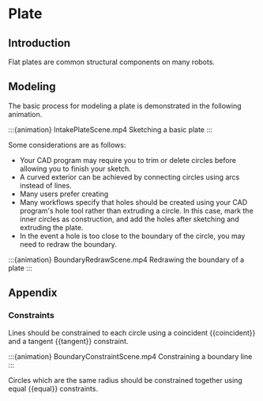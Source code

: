# Plate

## Introduction
Flat plates are common structural components on many robots. 

## Modeling
The basic process for modeling a plate is demonstrated in the following animation.

:::{animation} IntakePlateScene.mp4
Sketching a basic plate
:::

Some considerations are as follows:
* Your CAD program may require you to trim or delete circles before allowing you to finish your sketch.
* A curved exterior can be achieved by connecting circles using arcs instead of lines.
* Many users prefer creating 
* Many workflows specify that holes should be created using your CAD program's hole tool rather than extruding a circle. In this case, mark the inner circles as construction, and add the holes after sketching and extruding the plate.
* In the event a hole is too close to the boundary of the circle, you may need to redraw the boundary.

:::{animation} BoundaryRedrawScene.mp4
Redrawing the boundary of a plate
:::

## Appendix
### Constraints
Lines should be constrained to each circle using a coincident {{coincident}} and a tangent {{tangent}} constraint.

:::{animation} BoundaryConstraintScene.mp4
Constraining a boundary line
:::

Circles which are the same radius should be constrained together using equal {{equal}} constraints.

<!-- ### Additional Examples -->